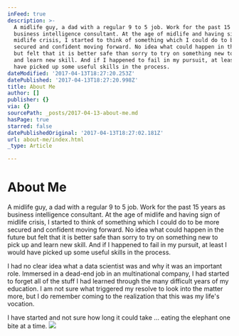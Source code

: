 ```yaml
---
inFeed: true
description: >-
  A midlife guy, a dad with a regular 9 to 5 job. Work for the past 15 years as
  business intelligence consultant. At the age of midlife and having sign of
  midlife crisis, I started to think of something which I could do to be more
  secured and confident moving forward. No idea what could happen in the future
  but felt that it is better safe than sorry to try on something new to pick up
  and learn new skill. And if I happened to fail in my pursuit, at least I would
  have picked up some useful skills in the process. 
dateModified: '2017-04-13T18:27:20.253Z'
datePublished: '2017-04-13T18:27:20.998Z'
title: About Me
author: []
publisher: {}
via: {}
sourcePath: _posts/2017-04-13-about-me.md
hasPage: true
starred: false
datePublishedOriginal: '2017-04-13T18:27:02.181Z'
url: about-me/index.html
_type: Article

---
```

# About Me

A midlife guy, a dad with a regular 9 to 5 job. Work for the past 15 years as business intelligence consultant. At the age of midlife and having sign of midlife crisis, I started to think of something which I could do to be more secured and confident moving forward. No idea what could happen in the future but felt that it is better safe than sorry to try on something new to pick up and learn new skill. And if I happened to fail in my pursuit, at least I would have picked up some useful skills in the process. 

I had no clear idea what a data scientist was and why it was an important role. Immersed in a dead-end job in an multinational company, I had started to forget all of the stuff I had learned through the many difficult years of my education. I am not sure what triggered my resolve to look into the matter more, but I do remember coming to the realization that this was my life's vocation. 

I have started and not sure how long it could take ... eating the elephant one bite at a time.
![](https://the-grid-user-content.s3-us-west-2.amazonaws.com/b2e1dfe8-6a41-4ea7-9458-6d0834a2c02c.jpg)